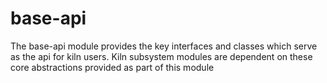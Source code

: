 # base-api
The base-api module provides the key interfaces and classes which serve as the api for kiln users.
Kiln subsystem modules are dependent on these core abstractions provided as part of this module
